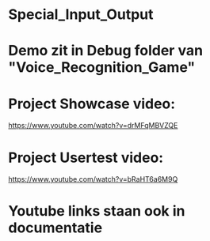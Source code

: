# Special_Input_Output

# Demo zit in Debug folder van "Voice_Recognition_Game"

# Project Showcase video:
https://www.youtube.com/watch?v=drMFqMBVZQE

# Project Usertest video:
https://www.youtube.com/watch?v=bRaHT6a6M9Q

# Youtube links staan ook in documentatie
